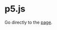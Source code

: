 # p5.js
Go directly to the [page](http://p5.js.s3-website.us-east-2.amazonaws.com/index%20Selene.html).
